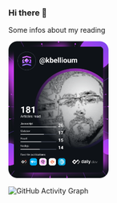 ### Hi there 👋

Some infos about my reading


<a href="https://app.daily.dev/kbellioum"><img src="https://github.com/kbellioum/kbellioum/blob/main/devcard.svg" width="200" alt="Karim Bellioum's Dev Card"/></a>



![GitHub Activity Graph](https://activity-graph.herokuapp.com/graph?username=kbellioum&theme=dracula&hide_border=true)

<!--
**kbellioum/kbellioum** is a ✨ _special_ ✨ repository because its `README.md` (this file) appears on your GitHub profile.

Here are some ideas to get you started:

- 🔭 I’m currently working on ...
- 🌱 I’m currently learning ...
- 👯 I’m looking to collaborate on ...
- 🤔 I’m looking for help with ...
- 💬 Ask me about ...
- 📫 How to reach me: ...
- 😄 Pronouns: ...
- ⚡ Fun fact: ...
-->
